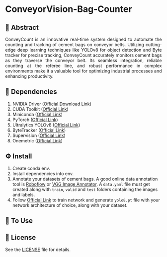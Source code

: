 # ConveyorVision-Bag-Counter

## 📄 Abstract
<div align="justify">
ConveyCount is an innovative real-time system designed to automate the counting and tracking of cement bags on conveyor belts. Utilizing cutting-edge deep learning techniques like YOLOv8 for object detection and Byte tracker for precise tracking, ConveyCount accurately monitors cement bags as they traverse the conveyor belt. Its seamless integration, reliable counting at the referee line, and robust performance in complex environments make it a valuable tool for optimizing industrial processes and enhancing productivity.
</div>

## 🏁 Dependencies
1) NVIDIA Driver ([Official Download Link](https://www.nvidia.com/download/index.aspx))
2) CUDA Toolkit ([Official Link](https://developer.nvidia.com/cuda-downloads))
3) Miniconda ([Official Link](https://docs.conda.io/en/main/miniconda.html))
4) PyTorch ([Official Link](https://pytorch.org/))
5) Ultralytics YOLOv8 ([Official Link](https://github.com/ultralytics/ultralytics))
6) ByteTracker ([Official Link](https://github.com/ifzhang/ByteTrack))
7) Supervision ([Official Link](https://github.com/roboflow/supervision))
8) Onemetric ([Official Link](https://github.com/SkalskiP/onemetric))

## ⚙️ Install
1) Create conda env.
2) Install dependencies into env.
3) Annotate your datasets of cement bags. A good online data annotation tool is [Roboflow](https://roboflow.com) or [VGG Image Annotator](https://www.robots.ox.ac.uk/~vgg/software/via/). A `data.yaml` file must get created along with `train`, `valid` and  `test` folders containing the images and labels.
4) Follow [Official Link](https://docs.ultralytics.com) to train network and generate `yolo8.pt` file with your network architecture of choice, along with your dataset.

## 🤖 To Use


## 🪪 License 
See the [LICENSE](LICENSE) file for details.
